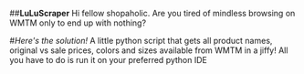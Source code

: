 ##**LuLuScraper**
Hi fellow shopaholic. Are you tired of mindless browsing on WMTM only to end up with nothing?

#*Here's the solution!*
A little python script that gets all product names, original vs sale prices, colors and sizes available from 
WMTM in a jiffy! All you have to do is run it on your preferred python IDE
